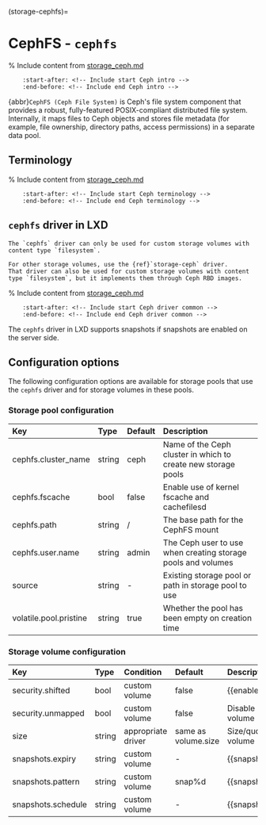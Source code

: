 (storage-cephfs)=
# CephFS - `cephfs`

% Include content from [storage_ceph.md](storage_ceph.md)
```{include} storage_ceph.md
    :start-after: <!-- Include start Ceph intro -->
    :end-before: <!-- Include end Ceph intro -->
```

{abbr}`CephFS (Ceph File System)` is Ceph's file system component that provides a robust, fully-featured POSIX-compliant distributed file system.
Internally, it maps files to Ceph objects and stores file metadata (for example, file ownership, directory paths, access permissions) in a separate data pool.

## Terminology

% Include content from [storage_ceph.md](storage_ceph.md)
```{include} storage_ceph.md
    :start-after: <!-- Include start Ceph terminology -->
    :end-before: <!-- Include end Ceph terminology -->
```

## `cephfs` driver in LXD

```{note}
The `cephfs` driver can only be used for custom storage volumes with content type `filesystem`.

For other storage volumes, use the {ref}`storage-ceph` driver.
That driver can also be used for custom storage volumes with content type `filesystem`, but it implements them through Ceph RBD images.
```

% Include content from [storage_ceph.md](storage_ceph.md)
```{include} storage_ceph.md
    :start-after: <!-- Include start Ceph driver common -->
    :end-before: <!-- Include end Ceph driver common -->
```

The `cephfs` driver in LXD supports snapshots if snapshots are enabled on the server side.

## Configuration options

The following configuration options are available for storage pools that use the `cephfs` driver and for storage volumes in these pools.

### Storage pool configuration
Key                           | Type                          | Default                                 | Description
:--                           | :---                          | :------                                 | :----------
cephfs.cluster\_name          | string                        | ceph                                    | Name of the Ceph cluster in which to create new storage pools
cephfs.fscache                | bool                          | false                                   | Enable use of kernel fscache and cachefilesd
cephfs.path                   | string                        | /                                       | The base path for the CephFS mount
cephfs.user.name              | string                        | admin                                   | The Ceph user to use when creating storage pools and volumes
source                        | string                        | -                                       | Existing storage pool or path in storage pool to use
volatile.pool.pristine        | string                        | true                                    | Whether the pool has been empty on creation time

### Storage volume configuration
Key                     | Type      | Condition                 | Default                               | Description
:--                     | :---      | :--------                 | :------                               | :----------
security.shifted        | bool      | custom volume             | false                                 | {{enable_ID_shifting}}
security.unmapped       | bool      | custom volume             | false                                 | Disable ID mapping for the volume
size                    | string    | appropriate driver        | same as volume.size                   | Size/quota of the storage volume
snapshots.expiry        | string    | custom volume             | -                                     | {{snapshot_expiry_format}}
snapshots.pattern       | string    | custom volume             | snap%d                                | {{snapshot_pattern_format}}
snapshots.schedule      | string    | custom volume             | -                                     | {{snapshot_schedule_format}}
